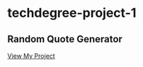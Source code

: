 # techdegree-project-1
## Random Quote Generator
[View My Project](https://aakashsr.github.io/techdegree-project-1/)
